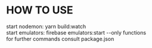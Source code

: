 # HOW TO USE

start nodemon: yarn build:watch  
start emulators: firebase emulators:start --only functions  
for further commands consult package.json   
